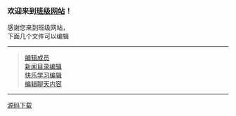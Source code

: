 ### 欢迎来到[班级网站](http://summon00163.github.io)！
感谢您来到班级网站，<br>
下面几个文件可以编辑

---

>[编辑成员](https://github.com/summon00163/summon00163.github.io/blob/main/json/member.json)<br>
>[新闻目录编辑](https://github.com/summon00163/summon00163.github.io/blob/main/json/news.json)<br>
>[快乐学习编辑](https://github.com/summon00163/summon00163.github.io/blob/main/json/study.json)<br>
>[编辑聊天内容](https://github.com/summon00163/summon00163.github.io/blob/main/chat.json)

---

[源码下载](http://summon00163.github.io/source-code.zip)
